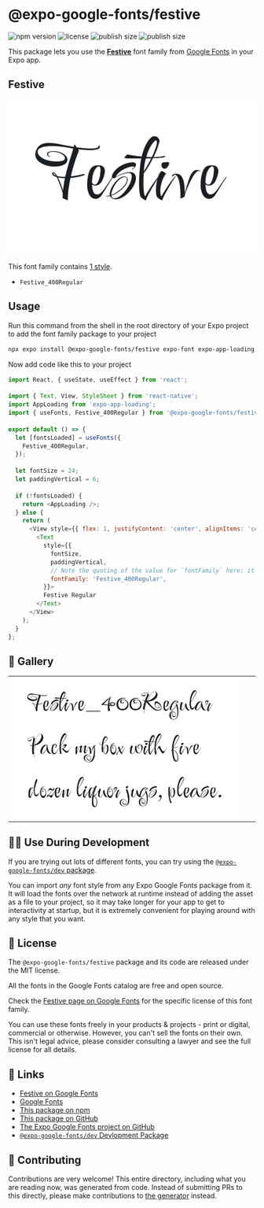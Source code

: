# @expo-google-fonts/festive

![npm version](https://flat.badgen.net/npm/v/@expo-google-fonts/festive)
![license](https://flat.badgen.net/github/license/expo/google-fonts)
![publish size](https://flat.badgen.net/packagephobia/install/@expo-google-fonts/festive)
![publish size](https://flat.badgen.net/packagephobia/publish/@expo-google-fonts/festive)

This package lets you use the [**Festive**](https://fonts.google.com/specimen/Festive) font family from [Google Fonts](https://fonts.google.com/) in your Expo app.

## Festive

![Festive](./font-family.png)

This font family contains [1 style](#-gallery).

- `Festive_400Regular`

## Usage

Run this command from the shell in the root directory of your Expo project to add the font family package to your project
```sh
npx expo install @expo-google-fonts/festive expo-font expo-app-loading
```

Now add code like this to your project
```js
import React, { useState, useEffect } from 'react';

import { Text, View, StyleSheet } from 'react-native';
import AppLoading from 'expo-app-loading';
import { useFonts, Festive_400Regular } from '@expo-google-fonts/festive';

export default () => {
  let [fontsLoaded] = useFonts({
    Festive_400Regular,
  });

  let fontSize = 24;
  let paddingVertical = 6;

  if (!fontsLoaded) {
    return <AppLoading />;
  } else {
    return (
      <View style={{ flex: 1, justifyContent: 'center', alignItems: 'center' }}>
        <Text
          style={{
            fontSize,
            paddingVertical,
            // Note the quoting of the value for `fontFamily` here; it expects a string!
            fontFamily: 'Festive_400Regular',
          }}>
          Festive Regular
        </Text>
      </View>
    );
  }
};

```

## 🔡 Gallery


||||
|-|-|-|
|![Festive_400Regular](./Festive_400Regular.ttf.png)||||


## 👩‍💻 Use During Development

If you are trying out lots of different fonts, you can try using the [`@expo-google-fonts/dev` package](https://github.com/expo/google-fonts/tree/master/font-packages/dev#readme).

You can import *any* font style from any Expo Google Fonts package from it. It will load the fonts
over the network at runtime instead of adding the asset as a file to your project, so it may take longer
for your app to get to interactivity at startup, but it is extremely convenient
for playing around with any style that you want.

## 📖 License

The `@expo-google-fonts/festive` package and its code are released under the MIT license.

All the fonts in the Google Fonts catalog are free and open source.

Check the [Festive page on Google Fonts](https://fonts.google.com/specimen/Festive) for the specific license of this font family.

You can use these fonts freely in your products & projects - print or digital, commercial or otherwise. However, you can't sell the fonts on their own. This isn't legal advice, please consider consulting a lawyer and see the full license for all details.

## 🔗 Links

- [Festive on Google Fonts](https://fonts.google.com/specimen/Festive)
- [Google Fonts](https://fonts.google.com/)
- [This package on npm](https://www.npmjs.com/package/@expo-google-fonts/festive)
- [This package on GitHub](https://github.com/expo/google-fonts/tree/master/font-packages/festive)
- [The Expo Google Fonts project on GitHub](https://github.com/expo/google-fonts)
- [`@expo-google-fonts/dev` Devlopment Package](https://github.com/expo/google-fonts/tree/master/font-packages/dev)

## 🤝 Contributing

Contributions are very welcome! This entire directory, including what you are reading now, was generated from code. Instead of submitting PRs to this directly, please make contributions to [the generator](https://github.com/expo/google-fonts/tree/master/packages/generator) instead.
